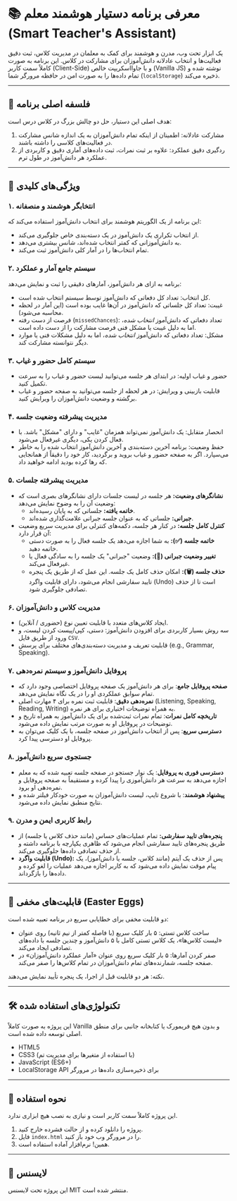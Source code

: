 # 📚 معرفی برنامه دستیار هوشمند معلم (Smart Teacher's Assistant)

یک ابزار تحت وب، مدرن و هوشمند برای کمک به معلمان در مدیریت کلاس، ثبت دقیق فعالیت‌ها و انتخاب عادلانه دانش‌آموزان برای مشارکت در کلاس. این برنامه به صورت کاملاً سمت کاربر (Client-Side) و با جاوااسکریپت خالص (Vanilla JS) نوشته شده و تمام داده‌ها را به صورت امن در حافظه مرورگر شما (`localStorage`) ذخیره می‌کند.

---

## 🎯 فلسفه اصلی برنامه

هدف اصلی این دستیار، حل دو چالش بزرگ در کلاس درس است:

1.  مشارکت عادلانه: اطمینان از اینکه تمام دانش‌آموزان به یک اندازه شانس مشارکت در فعالیت‌های کلاسی را داشته باشند.
2.  ردگیری دقیق عملکرد: علاوه بر ثبت نمرات، ثبت داده‌های آماری دقیق و کاربردی از عملکرد هر دانش‌آموز در طول ترم.

---

## 🚀 ویژگی‌های کلیدی

### ۱. انتخابگر هوشمند و منصفانه

این برنامه از یک الگوریتم هوشمند برای انتخاب دانش‌آموز استفاده می‌کند که:

*   از انتخاب تکراری یک دانش‌آموز در یک دسته‌بندی خاص جلوگیری می‌کند.
*   به دانش‌آموزانی که کمتر انتخاب شده‌اند، شانس بیشتری می‌دهد.
*   تمام انتخاب‌ها را در آمار کلی دانش‌آموز ثبت می‌کند.

### ۲. سیستم جامع آمار و عملکرد

برنامه به ازای هر دانش‌آموز، آمارهای دقیقی را ثبت و نمایش می‌دهد:

*   کل انتخاب: تعداد کل دفعاتی که دانش‌آموز توسط سیستم انتخاب شده است.
*   غیبت: تعداد کل جلساتی که دانش‌آموز در آن‌ها غایب بوده است (این آمار در لحظه محاسبه می‌شود).
*   فرصت از دست رفته (`missedChances`): تعداد دفعاتی که دانش‌آموز *انتخاب شده*، اما به دلیل غیبت یا مشکل فنی فرصت مشارکت را از دست داده است.
*   مشکل: تعداد دفعاتی که دانش‌آموز *انتخاب شده*، اما به دلیل مشکلات فنی یا موارد دیگر نتوانسته مشارکت کند.

### ۳. سیستم کامل حضور و غیاب

*   حضور و غیاب اولیه: در ابتدای هر جلسه می‌توانید لیست حضور و غیاب را به سرعت تکمیل کنید.
*   قابلیت بازبینی و ویرایش: در هر لحظه از جلسه می‌توانید به صفحه حضور و غیاب برگشته و وضعیت دانش‌آموزان را ویرایش کنید.

### ۴. مدیریت پیشرفته وضعیت جلسه

*   انحصار متقابل: یک دانش‌آموز نمی‌تواند همزمان "غایب" و دارای "مشکل" باشد. با فعال کردن یکی، دیگری غیرفعال می‌شود.
*   حفظ وضعیت: برنامه آخرین دسته‌بندی و آخرین دانش‌آموز انتخاب شده را به خاطر می‌سپارد. اگر به صفحه حضور و غیاب بروید و برگردید، کار خود را دقیقاً از همانجایی که رها کرده بودید ادامه خواهید داد.

### ۵. مدیریت پیشرفته جلسات

*   **نشانگرهای وضعیت:** هر جلسه در لیست جلسات دارای نشانگرهای بصری است که وضعیت آن را به وضوح نمایش می‌دهد:
    *   **خاتمه یافته:** جلساتی که به پایان رسیده‌اند.
    *   **جبرانی:** جلساتی که به عنوان جلسه جبرانی علامت‌گذاری شده‌اند.
*   **کنترل کامل جلسه:** در کنار هر جلسه، دکمه‌های کنترلی برای مدیریت سریع وضعیت آن قرار دارد:
    *   **خاتمه جلسه (✅):** به شما اجازه می‌دهد یک جلسه فعال را به صورت دستی خاتمه دهید.
    *   **تغییر وضعیت جبرانی (🔄):** وضعیت "جبرانی" یک جلسه را به سادگی فعال یا غیرفعال می‌کند.
    *   **حذف جلسه (🗑️):** امکان حذف کامل یک جلسه. این عمل که از طریق یک پنجره تایید سفارشی انجام می‌شود، دارای قابلیت واگرد (Undo) است تا از حذف تصادفی جلوگیری شود.

### ۶. مدیریت کلاس و دانش‌آموزان

*   ایجاد کلاس‌های متعدد با قابلیت تعیین نوع (حضوری / آنلاین).
*   سه روش بسیار کاربردی برای افزودن دانش‌آموز: دستی، کپی/پیست کردن لیست، و ورود از طریق فایل `CSV`.
*   قابلیت تعریف و مدیریت دسته‌بندی‌های مختلف برای پرسش (e.g., Grammar, Speaking).

### ۷. پروفایل دانش‌آموز و سیستم نمره‌دهی

*   **صفحه پروفایل جامع**: برای هر دانش‌آموز یک صفحه پروفایل اختصاصی وجود دارد که تمام سوابق عملکردی او را در یک نگاه نمایش می‌دهد.
*   **نمره‌دهی دقیق**: قابلیت ثبت نمره برای ۴ مهارت اصلی (Listening, Speaking, Reading, Writing) به همراه توضیحات اختیاری برای هر نمره.
*   **تاریخچه کامل نمرات**: تمام نمرات ثبت‌شده برای یک دانش‌آموز به همراه تاریخ و توضیحات در پروفایل او به صورت مرتب نمایش داده می‌شود.
*   **دسترسی سریع**: پس از انتخاب دانش‌آموز در صفحه جلسه، با یک کلیک می‌توان به پروفایل او دسترسی پیدا کرد.

### ۸. جستجوی سریع دانش‌آموز

*   **دسترسی فوری به پروفایل**: یک نوار جستجو در صفحه جلسه تعبیه شده که به معلم اجازه می‌دهد به سرعت هر دانش‌آموزی را پیدا کرده و مستقیماً به صفحه پروفایل و نمره‌دهی او برود.
*   **پیشنهاد هوشمند**: با شروع تایپ، لیست دانش‌آموزان به صورت خودکار فیلتر شده و نتایج منطبق نمایش داده می‌شود.

### ۹. رابط کاربری ایمن و مدرن

*   **پنجره‌های تایید سفارشی:** تمام عملیات‌های حساس (مانند حذف کلاس یا جلسه) از طریق پنجره‌های تایید سفارشی انجام می‌شود که ظاهری یکپارچه با برنامه داشته و از حذف تصادفی داده‌ها جلوگیری می‌کند.
*   **قابلیت واگرد (Undo):** پس از حذف یک آیتم (مانند کلاس، جلسه یا دانش‌آموز)، یک پیام موقت نمایش داده می‌شود که به کاربر اجازه می‌دهد عملیات را لغو کرده و داده‌ها را بازگرداند.

---

## 🤫 قابلیت‌های مخفی (Easter Eggs)

دو قابلیت مخفی برای خطایابی سریع در برنامه تعبیه شده است:

*   ساخت کلاس تستی: ۵ بار کلیک سریع (با فاصله کمتر از نیم ثانیه) روی عنوان «لیست کلاس‌ها»، یک کلاس تستی کامل با ۵ دانش‌آموز و چندین جلسه با داده‌های تصادفی ایجاد می‌کند.
*   صفر کردن آمارها: ۵ بار کلیک سریع روی عنوان «آمار عملکرد دانش‌آموزان» در صفحه جلسه، شمارنده‌های تمام دانش‌آموزان در تمام کلاس‌ها را صفر می‌کند.

نکته: هر دو قابلیت قبل از اجرا، یک پنجره تأیید نمایش می‌دهند.

---

## 🛠️ تکنولوژی‌های استفاده شده

این پروژه به صورت کاملاً Vanilla و بدون هیچ فریمورک یا کتابخانه جانبی برای منطق اصلی توسعه داده شده است.

*   HTML5
*   CSS3 (با استفاده از متغیرها برای مدیریت تم)
*   JavaScript (ES6+)
*   LocalStorage API برای ذخیره‌سازی داده‌ها در مرورگر

---

## 📂 نحوه استفاده

این پروژه کاملاً سمت کاربر است و نیازی به نصب هیچ ابزاری ندارد.

1.  پروژه را دانلود کرده و از حالت فشرده خارج کنید.
2.  فایل `index.html` را در مرورگر وب خود باز کنید.
3.  همین! نرم‌افزار آماده استفاده است.

---

## 📄 لایسنس

این پروژه تحت لایسنس MIT منتشر شده است.